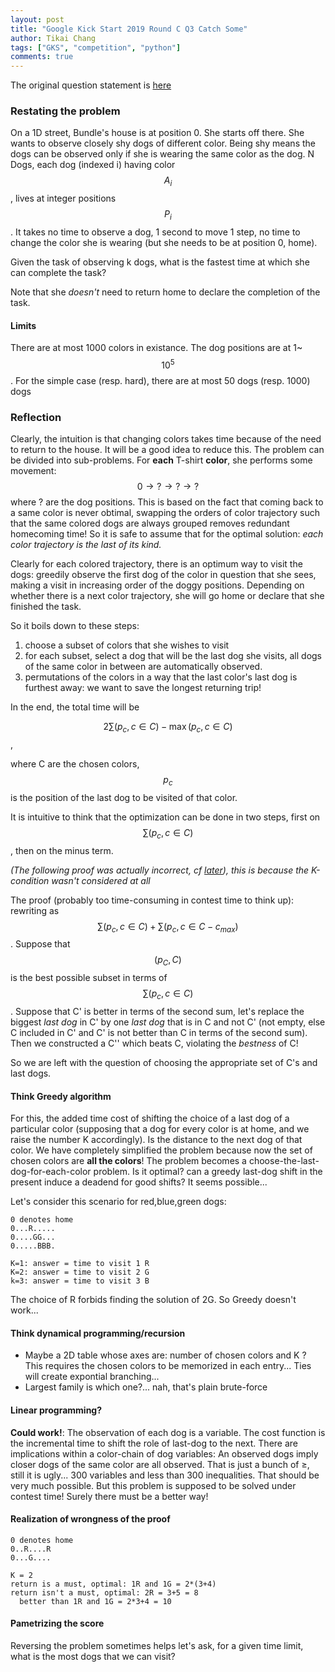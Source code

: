 ```yaml
---
layout: post
title: "Google Kick Start 2019 Round C Q3 Catch Some"
author: Tikai Chang
tags: ["GKS", "competition", "python"]
comments: true
---
```


The original question statement is [here](https://codingcompetitions.withgoogle.com/kickstart/round/0000000000050ff2/0000000000150a0d)

### Restating the problem

On a 1D street, Bundle's house is at position 0. She starts off there. She wants to observe closely shy dogs of different color. Being shy means the dogs can be observed only if she is wearing the same color as the dog. N Dogs, each dog (indexed i) having color $$A_i$$, lives at integer positions $$P_i$$. It takes no time to observe a dog, 1 second to move 1 step, no time to change the color she is wearing (but she needs to be at position 0, home).

Given the task of observing k dogs, what is the fastest time at which she can complete the task?

Note that she *doesn't* need to return home to declare the completion of the task.

#### Limits

There are at most 1000 colors in existance. The dog positions are at 1~$$10^5$$. For the simple case (resp. hard), there are at most 50 dogs (resp. 1000) dogs

### Reflection

Clearly, the intuition is that changing colors takes time because of the need to return to the house. It will be a good idea to reduce this. The problem can be divided into sub-problems. For **each** T-shirt **color**, she performs some movement: $$0\rightarrow?\rightarrow?\rightarrow?$$ where ? are the dog positions. This is based on the fact that coming back to a same color is never obtimal, swapping the orders of color trajectory such that the same colored dogs are always grouped removes redundant homecoming time! So it is safe to assume that for the optimal solution: *each color trajectory is the last of its kind.*

Clearly for each colored trajectory, there is an optimum way to visit the dogs: greedily observe the first dog of the color in question that she sees, making a visit in increasing order of the doggy positions. Depending on whether there is a next color trajectory, she will go home or declare that she finished the task.

So it boils down to these steps:
1. choose a subset of colors that she wishes to visit
2. for each subset, select a dog that will be the last dog she visits, all dogs of the same color in between are automatically observed.
3. permutations of the colors in a way that the last color's last dog is furthest away: we want to save the longest returning trip!

In the end, the total time will be

$$2\sum(p_c,c\in C)-\max(p_c,c\in C)$$,

where C are the chosen colors, $$p_c$$ is the position of the last dog to be visited of that color.

It is intuitive to think that the optimization can be done in two steps, first on $$\sum(p_c,c\in C)$$, then on the minus term.

*(The following proof was actually incorrect, cf [later](#wrong)), this is because the K-condition wasn't considered at all*

The proof (probably too time-consuming in contest time to think up): rewriting as $$\sum(p_c,c\in C)+\sum(p_c,c\in C-c_{max})$$. Suppose that $$(p_C,C)$$ is the best possible subset in terms of $$\sum(p_c,c\in C)$$. Suppose that C' is better in terms of the second sum, let's replace the biggest *last dog* in C' by one *last dog* that is in C and not C' (not empty, else C included in C' and C' is not better than C in terms of the second sum). Then we constructed a C'' which beats C, violating the *bestness* of C!

So we are left with the question of choosing the appropriate set of C's and last dogs.

#### Think Greedy algorithm
 For this, the added time cost of shifting the choice of a last dog of a particular color (supposing that a dog for every color is at home, and we raise the number K accordingly). Is the distance to the next dog of that color. We have completely simplified the problem because now the set of chosen colors are **all the colors**! The problem becomes a choose-the-last-dog-for-each-color problem. Is it optimal? can a greedy last-dog shift in the present induce a deadend for good shifts? It seems possible...

Let's consider this scenario for red,blue,green dogs:
```
0 denotes home
0...R.....
0....GG...
0.....BBB.

K=1: answer = time to visit 1 R
K=2: answer = time to visit 2 G
k=3: answer = time to visit 3 B
```
The choice of R forbids finding the solution of 2G. So Greedy doesn't work...

#### Think dynamical programming/recursion
- Maybe a 2D table whose axes are: number of chosen colors and K ? This requires the chosen colors to be memorized in each entry... Ties will create expontial branching...
- Largest family is which one?... nah, that's plain brute-force

#### Linear programming?
**Could work!**: The observation of each dog is a variable. The cost function is the incremental time to shift the role of last-dog to the next. There are implications within a color-chain of dog variables: An observed dogs imply closer dogs of the same color are all observed. That is just a bunch of $\ge$, still it is ugly... 300 variables and less than 300 inequalities. That should be very much possible. But this problem is supposed to be solved under contest time! Surely there must be a better way!

#### Realization of wrongness of the proof
<a name="wrong"></a>
```
0 denotes home
0..R....R
0...G....

K = 2
return is a must, optimal: 1R and 1G = 2*(3+4)
return isn't a must, optimal: 2R = 3+5 = 8
  better than 1R and 1G = 2*3+4 = 10
```

#### Pametrizing the score
Reversing the problem sometimes helps let's ask, for a given time limit, what is the most dogs that we can visit?
